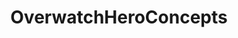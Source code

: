 ---
title: OverwatchHeroConcepts
crosslinks:
- Overwatch
- chiliadmystery
- Competitiveoverwatch
- OverwatchCustomGames
---
